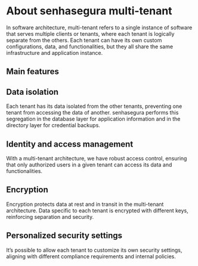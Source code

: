 # About senhasegura multi-tenant

In software architecture, multi-tenant refers to a single instance of software that serves multiple clients or tenants, where each tenant is logically separate from the others. Each tenant can have its own custom configurations, data, and functionalities, but they all share the same infrastructure and application instance.

## Main features

## Data isolation

Each tenant has its data isolated from the other tenants, preventing one tenant from accessing the data of another. senhasegura performs this segregation in the database layer for application information and in the directory layer for credential backups.

## Identity and access management

With a multi-tenant architecture, we have robust access control, ensuring that only authorized users in a given tenant can access its data and functionalities.

## Encryption

Encryption protects data at rest and in transit in the multi-tenant architecture. Data specific to each tenant is encrypted with different keys, reinforcing separation and security.

## Personalized security settings

It’s possible to allow each tenant to customize its own security settings, aligning with different compliance requirements and internal policies.  
